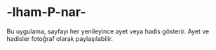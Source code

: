 # -lham-P-nar-
Bu uygulama, sayfayı her yenileyince ayet veya hadis gösterir. Ayet ve hadisler fotoğraf olarak paylaşılabilir.
